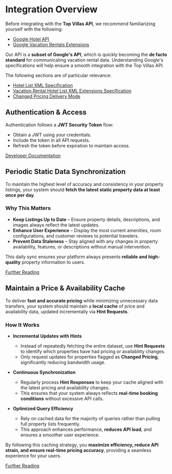 # Integration Overview

Before integrating with the **Top Villas API**, we recommend familiarizing yourself with the following:  

- [Google Hotel API](https://developers.google.com/hotels/hotel-prices)  
- [Google Vacation Rentals Extensions](https://developers.google.com/hotels/vacation-rentals/dev-guide/onboarding)  

Our API is a **subset of Google's API**, which is quickly becoming the **de facto standard** for communicating vacation rental data. Understanding Google's specifications will help ensure a smooth integration with the Top Villas API.  

The following sections are of particular relevance:

- [Hotel List XML Specification](https://developers.google.com/hotels/hotel-prices/dev-guide/hlf)
- [Vacation Rental Hotel List XML Extensions Specification](https://developers.google.com/hotels/vacation-rentals/dev-guide/vr-attributes)
- [Changed Pricing Delivery Mode](https://developers.google.com/hotels/hotel-prices/dev-guide/delivery-mode#hints)

## Authentication & Access

Authentication follows a **JWT Security Token** flow:  

- Obtain a JWT using your credentials.  
- Include the token in all API requests.  
- Refresh the token before expiration to maintain access.

[Developer Documentation](./authentication-technical.md)

## **Periodic Static Data Synchronization**  

To maintain the highest level of accuracy and consistency in your property listings, your system should **fetch the latest static property data at least once per day**.  

### Why This Matters

- **Keep Listings Up to Date** – Ensure property details, descriptions, and images always reflect the latest updates.  
- **Enhance User Experience** – Display the most current amenities, room configurations, and customer reviews to potential travelers.  
- **Prevent Data Staleness** – Stay aligned with any changes in property availability, features, or descriptions without manual intervention.  

This daily sync ensures your platform always presents **reliable and high-quality** property information to users.

[Further Reading](./static-listing-data.md)

## **Maintain a Price & Availability Cache**  

To deliver **fast and accurate pricing** while minimizing unnecessary data transfers, your system should maintain a **local cache** of price and availability data, updated incrementally via **Hint Requests**.  

### How It Works

- **Incremental Updates with Hints**  
  - Instead of repeatedly fetching the entire dataset, use **Hint Requests** to identify which properties have had pricing or availability changes.  
  - Only request updates for properties flagged as **Changed Pricing**, significantly reducing bandwidth usage.  

- **Continuous Synchronization**  
  - Regularly process **Hint Responses** to keep your cache aligned with the latest pricing and availability changes.  
  - This ensures that your system always reflects **real-time booking conditions** without excessive API calls.  

- **Optimized Query Efficiency**  
  - Rely on cached data for the majority of queries rather than pulling full property lists frequently.  
  - This approach enhances performance, **reduces API load**, and ensures a smoother user experience.  

By following this caching strategy, you **maximize efficiency, reduce API strain, and ensure real-time pricing accuracy**, providing a seamless experience for your users.  

[Further Reading](./live-pricing-and-availability.md)
